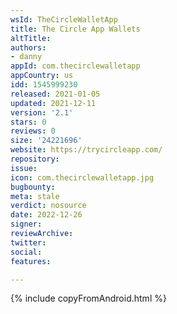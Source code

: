 ```yaml
---
wsId: TheCircleWalletApp
title: The Circle App Wallets
altTitle: 
authors:
- danny
appId: com.thecirclewalletapp
appCountry: us
idd: 1545999230
released: 2021-01-05
updated: 2021-12-11
version: '2.1'
stars: 0
reviews: 0
size: '24221696'
website: https://trycircleapp.com/
repository: 
issue: 
icon: com.thecirclewalletapp.jpg
bugbounty: 
meta: stale
verdict: nosource
date: 2022-12-26
signer: 
reviewArchive: 
twitter: 
social: 
features: 

---
```


{% include copyFromAndroid.html %}
